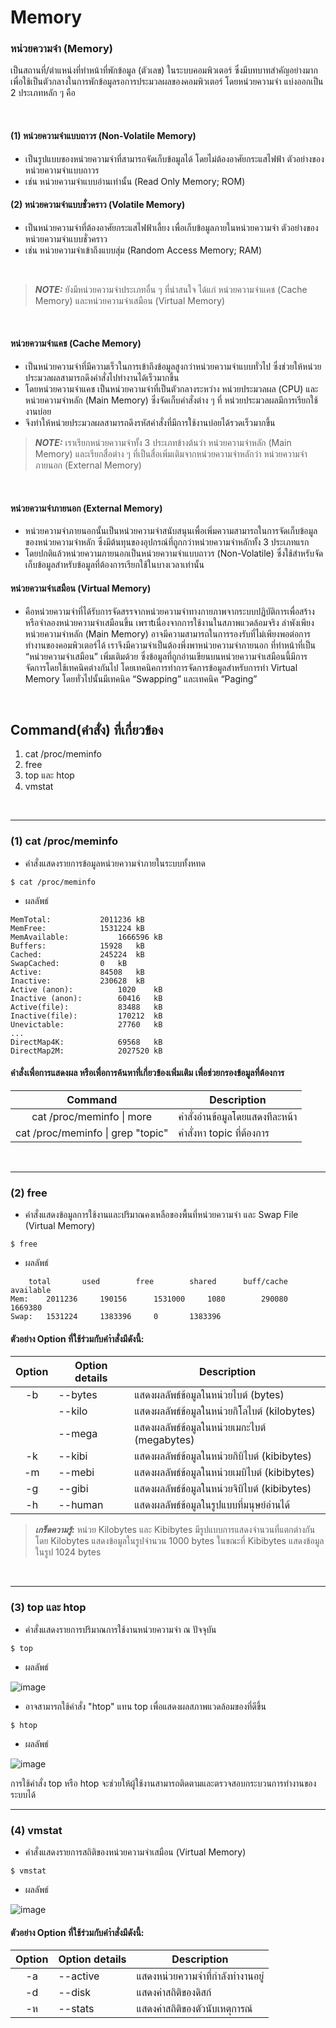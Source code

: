
# Memory

### หน่วยความจำ (Memory)
เป็นสถานที่/ตำแหน่งที่ทำหน้าที่พักข้อมูล (ตัวเลข) ในระบบคอมพิวเตอร์ ซึ่งมีบทบาทสำคัญอย่างมาก เพื่อใช้เป็นตัวกลางในการพักข้อมูลรอการประมวลผลของคอมพิวเตอร์ โดยหน่วยความจำ แบ่งออกเป็น 2 ประเภทหลัก ๆ คือ

<br>

#### (1) หน่วยความจำแบบถาวร (Non-Volatile Memory)
   * เป็นรูปแบบของหน่วยความจำที่สามารถจัดเก็บข้อมูลได้ โดยไม่ต้องอาศัยกระแสไฟฟ้า ตัวอย่างของหน่วยความจำแบบถาวร
   * เช่น หน่วยความจำแบบอ่านเท่านั้น (Read Only Memory; ROM)
#### (2) หน่วยความจำแบบชั่วคราว (Volatile Memory)
   * เป็นหน่วยความจำที่ต้องอาศัยกระแสไฟฟ้าเลี้ยง เพื่อเก็บข้อมูลภายในหน่วยความจำ ตัวอย่างของหน่วยความจำแบบชั่วคราว
   * เช่น หน่วยความจำเข้าถึงแบบสุ่ม (Random Access Memory; RAM)
<br>

> **_NOTE:_**  ยังมีหน่วยความจำประเภทอื่น ๆ ที่น่าสนใจ ได้แก่ หน่วยความจำแคช (Cache Memory) และหน่วยความจำเสมือน (Virtual Memory)

<br>

#### หน่วยความจำแคช (Cache Memory)
* เป็นหน่วยความจำที่มีความเร็วในการเข้าถึงข้อมูลสูงกว่าหน่วยความจำแบบทั่วไป ซึ่งช่วยให้หน่วยประมวลผลสามารถดึงคำสั่งไปทำงานได้เร็วมากขึ้น 
* โดยหน่วยความจำแคช เป็นหน่วยความจำที่เป็นตัวกลางระหว่าง หน่วยประมวลผล (CPU) และหน่วยความจำหลัก (Main Memory) ซึ่งจัดเก็บคำสั่งต่าง ๆ ที่ หน่วยประมวลผลมีการเรียกใช้งานบ่อย
* จึงทำให้หน่วยประมวลผลสามารถดึงรหัสคำสั่งที่มีการใช้งานบ่อยได้รวดเร็วมากขึ้น

> **_NOTE:_**  เราเรียกหน่วยความจำทั้ง 3 ประเภทข้างต้นว่า  หน่วยความจำหลัก (Main Memory) และเรียกสื่อต่าง ๆ ที่เป็นสื่อเพิ่มเติมจากหน่วยความจำหลักว่า หน่วยความจำภายนอก (External Memory)

<br>

#### หน่วยความจำภายนอก (External Memory)
* หน่วยความจำภายนอกนั้นเป็นหน่วยความจำสนับสนุนเพื่อเพิ่มความสามารถในการจัดเก็บข้อมูลของหน่วยความจำหลัก ซึ่งมีต้นทุนของอุปกรณ์ที่ถูกกว่าหน่วยความจำหลักทั้ง 3 ประเภทแรก
* โดยปกติแล้วหน่วยความภายนอกเป็นหน่วยความจำแบบถาวร (Non-Volatile) ซึ่งใช้สำหรับจัดเก็บข้อมูลสำหรับข้อมูลที่ต้องการเรียกใช้ในบางเวลาเท่านั้น


#### หน่วยความจำเสมือน (Virtual Memory)
* คือหน่วยความจำที่ได้รับการจัดสรรจากหน่วยความจำทางกายภาพจากระบบปฏิบัติการเพื่อสร้างหรือจำลองหน่วยความจำเสมือนขึ้น เพราtเนื่องจากการใช้งานในสภาพแวดล้อมจริง ลำพังเพียงหน่วยความจำหลัก (Main Memory) อาจมีความสามารถในการรองรับที่ไม่เพียงพอต่อการทำงานของคอมพิวเตอร์ได้ เราจึงมีความจำเป็นต้องพึ่งพาหน่วยความจำภายนอก ที่ทำหน้าที่เป็น “หน่วยความจำเสมือน” เพิ่มเติมด้วย ซึ่งข้อมูลที่ถูกอ่านเขียนบนหน่วยความจำเสมือนนี้มีการจัดการโดยใช้เทคนิคต่างกันไป โดยเทคนิคการทำการจัดการข้อมูลสำหรับการทำ Virtual Memory โดยทั่วไปนั้นมีเทคนิค “Swapping” และเทคนิค “Paging” 

<br>

##  Command(คำสั่ง) ที่เกี่ยวข้อง
1. cat /proc/meminfo
2. free
3. top และ htop
4. vmstat

<br>

---

### (1) cat /proc/meminfo
* คำสั่งแสดงรายการข้อมูลหน่วยความจำภายในระบบทั้งหทด
```
$ cat /proc/meminfo
```
* ผลลัพธ์
```
MemTotal:			2011236 kB
MemFree:			1531224 kB
MemAvailable:			1666596 kB
Buffers:			15928 	kB
Cached:				245224 	kB
SwapCached:			0 	kB
Active:				84508 	kB
Inactive:			230628 	kB
Active (anon):			1020 	kB
Inactive (anon):		60416 	kB
Active(file):			83488 	kB
Inactive(file):			170212 	kB
Unevictable:			27760 	kB
...
DirectMap4K:			69568	kB
DirectMap2M:			2027520	kB
```

#### คำสั่งเพื่อการแสดงผล หรือเพื่อการค้นหาที่เกี่ยวข้องเพิ่มเติม เพื่อช่วยกรองข้อมูลที่ต้องการ

| Command | Description |
| :----: | ----------- |
| cat /proc/meminfo \| more | คำสั่งอ่านข้อมูลโดยแสดงทีละหน้า |
| cat /proc/meminfo \| grep "topic" | คำสั่งหา topic ที่ต้องการ |

<br>

---
### (2) free
* คำสั่งแสดงข้อมูลการใช้งานและปริมาณคงเหลือของพื้นที่หน่วยความจำ และ Swap File (Virtual Memory)
```
$ free
```
* ผลลัพธ์
```
	total		used		free		shared		buff/cache	available
Mem:	2011236		190156		1531000		1080		290080		1669380
Swap:	1531224		1383396		0		1383396
```
#### ตัวอย่าง Option ที่ใช้ร่วมกับคำำสั่งมีดังนี้:
| Option        | Option details | Description   |
| :-----------: | -------------- | ------------- |
| -b | --bytes | แสดงผลลัพธ์ข้อมูลในหน่วยไบต์ (bytes) |
| | --kilo | แสดงผลลัพธ์ข้อมูลในหน่วยกิโลไบต์ (kilobytes) |
| | --mega | แสดงผลลัพธ์ข้อมูลในหน่วยเมกะไบต์ (megabytes) |
| -k | --kibi | แสดงผลลัพธ์ข้อมูลในหน่วยกิบิไบต์ (kibibytes) |
| -m | --mebi | แสดงผลลัพธ์ข้อมูลในหน่วยเมบิไบต์ (kibibytes) |
| -g | --gibi | แสดงผลลัพธ์ข้อมูลในหน่วยจิบิไบต์ (kibibytes) |
| -h | --human | แสดงผลลัพธ์ข้อมูลในรูปแบบที่มนุษย์อ่านได้ |

> **_เกร็ดความรู้:_** หน่วย Kilobytes และ Kibibytes มีรูปแบบการแสดงจำนวนที่แตกต่างกัน โดย Kilobytes แสดงข้อมูลในรูปจำนวน 1000 bytes ในขณะที่ Kibibytes แสดงข้อมูลในรูป 1024 bytes

<br>

---
### (3) top และ htop
* คำสั่งแสดงรายการปริมาณการใช้งานหน่วยความจำ ณ ปัจจุบัน
```
$ top
```
* ผลลัพธ์

![image](https://github.com/aaomprt/Host-3/assets/117189340/fe8886de-a45f-4b38-af03-d6f382b18bfd)

* อาจสามารถใช้คำสั่ง "htop" แทน top เพื่อแสดงผลสภาพแวดล้อมของที่ดีขึ้น
```
$ htop
```
* ผลลัพธ์

![image](https://github.com/aaomprt/Host-3/assets/117189340/ff5ce26e-eb1a-465f-9c54-f2916ac3f9c5)

การใช้คำสั่ง top หรือ htop จะช่วยให้ผู้ใช้งานสามารถติดตามและตรวจสอบกระบวนการทำงานของระบบได้
<br>

---
### (4) vmstat
* คำสั่งแสดงรายการสถิติของหน่วยความจำเสมือน (Virtual Memory)
```
$ vmstat
```
* ผลลัพธ์

![image](https://github.com/aaomprt/Host-3/assets/117189340/281d079a-c728-4f64-bf35-5103b4d59f8d)

#### ตัวอย่าง Option ที่ใช้ร่วมกับคำำสั่งมีดังนี้:
| Option        | Option details | Description   |
| :-----------: | -------------- | ------------- |
| -a | --active | แสดงหน่วยความจำที่กำลังทำงานอยูํ |
| -d | --disk | แสดงค่าสถิติของดิสก์ |
| -ห | --stats | แสดงค่าสถิติของตัวนับเหตุการณ์ |

